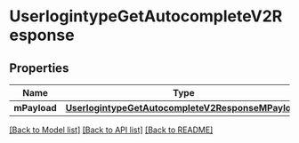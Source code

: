 # UserlogintypeGetAutocompleteV2Response

## Properties
Name | Type | Description | Notes
------------ | ------------- | ------------- | -------------
**mPayload** | [**UserlogintypeGetAutocompleteV2ResponseMPayload**](UserlogintypeGetAutocompleteV2ResponseMPayload.md) |  | 

[[Back to Model list]](../README.md#documentation-for-models) [[Back to API list]](../README.md#documentation-for-api-endpoints) [[Back to README]](../README.md)


